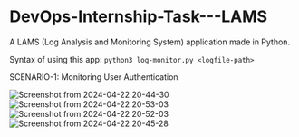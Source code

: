 # DevOps-Internship-Task---LAMS
A LAMS (Log Analysis and Monitoring System) application made in Python.

Syntax of using this app: `python3 log-monitor.py <logfile-path>`

SCENARIO-1: Monitoring User Authentication

![Screenshot from 2024-04-22 20-44-30](https://github.com/0xDAYZ/DevOps-Internship-Task---LAMS/assets/98089001/e9ab61c0-2d20-4dda-8dae-1768f9118661)
![Screenshot from 2024-04-22 20-53-03](https://github.com/0xDAYZ/DevOps-Internship-Task---LAMS/assets/98089001/27327421-5b2e-4758-8149-473244c07a44)
![Screenshot from 2024-04-22 20-52-03](https://github.com/0xDAYZ/DevOps-Internship-Task---LAMS/assets/98089001/530828d5-13d4-4f15-90e3-89ad0d07c661)
![Screenshot from 2024-04-22 20-45-28](https://github.com/0xDAYZ/DevOps-Internship-Task---LAMS/assets/98089001/63ee42d5-37c2-4ef9-b04b-91a82c015305)
